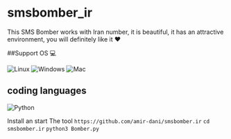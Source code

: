 # smsbomber_ir

This SMS Bomber works with Iran number, it is beautiful, it has an attractive environment, you will definitely like it ♥️

##Support OS 💻

![Linux](https://img.shields.io/badge/-Linux-000000?style=flat&logo=linux&logoColor=FCC624)
![Windows](http://img.shields.io/badge/-Windows-0078D6?style=flat-square&logo=windows&logoColor=ffffff)
![Mac](http://img.shields.io/badge/-Mac-0078D6?style=flat-square&logo=apple&logoColor=ffffff)

## coding languages 

![Python](https://img.shields.io/badge/-Python-333333?style=flat&logo=python)&nbsp;

Install an start The tool
`https://github.com/amir-dani/smsbomber.ir`
`cd smsbomber.ir`
`python3 Bomber.py`
